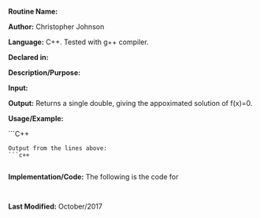**Routine Name:**

**Author:** Christopher Johnson

**Language:** C++. Tested with g++ compiler.

**Declared in:**

**Description/Purpose:** 

**Input:**


**Output:**
Returns a single double, giving the appoximated solution of f(x)=0.

**Usage/Example:**

<explain conditions of usage>
```C++
    
```
Output from the lines above:
```c++
      
```
<explain output>


**Implementation/Code:** The following is the code for <function name>
```c++
      
```
**Last Modified:** October/2017
